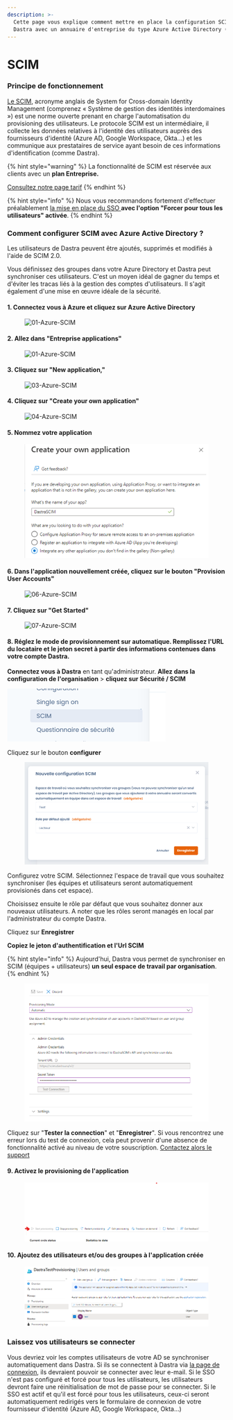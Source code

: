 ```yaml
---
description: >-
  Cette page vous explique comment mettre en place la configuration SCIM de
  Dastra avec un annuaire d'entreprise du type Azure Active Directory (Cloud)
---
```


# SCIM

### Principe de fonctionnement

[Le SCIM](http://www.simplecloud.info/), acronyme anglais de System for Cross-domain Identity Management (comprenez « Système de gestion des identités interdomaines ») est une norme ouverte prenant en charge l'automatisation du provisioning des utilisateurs. Le protocole SCIM est un intermédiaire, il collecte les données relatives à l'identité des utilisateurs auprès des fournisseurs d'identité (Azure AD, Google Workspace, Okta...) et les communique aux prestataires de service ayant besoin de ces informations d'identification (comme Dastra).



{% hint style="warning" %}
La fonctionnalité de SCIM est réservée aux clients avec un **plan Entreprise.**

[Consultez notre page tarif](https://www.dastra.eu/pricing)
{% endhint %}

{% hint style="info" %}
Nous vous recommandons fortement d'effectuer préalablement [la mise en place du SSO ](single-sign-on-sso/)**avec l'option "Forcer pour tous les utilisateurs" activée**.&#x20;
{% endhint %}

### Comment configurer SCIM avec Azure Active Directory ?

Les utilisateurs de Dastra peuvent être ajoutés, supprimés et modifiés à l'aide de SCIM 2.0.&#x20;

Vous définissez des groupes dans votre Azure Directory et Dastra peut synchroniser ces utilisateurs. C'est un moyen idéal de gagner du temps et d'éviter les tracas liés à la gestion des comptes d'utilisateurs. Il s'agit également d'une mise en œuvre idéale de la sécurité.

#### 1. Connectez vous à Azure et cliquez sur Azure Active Directory

<figure><img src="https://www.reftab.com/img/faq/01-azure.png" alt="01-Azure-SCIM"><figcaption></figcaption></figure>

#### 2. Allez dans "Entreprise applications"

<figure><img src="https://www.reftab.com/img/faq/02-azure.png" alt="01-Azure-SCIM"><figcaption></figcaption></figure>

#### 3. Cliquez sur "New application,"

<figure><img src="https://www.reftab.com/img/faq/03-azure.png" alt="03-Azure-SCIM"><figcaption></figcaption></figure>

#### 4. Cliquez sur "Create your own application"

<figure><img src="https://www.reftab.com/img/faq/04-azure.png" alt="04-Azure-SCIM"><figcaption></figcaption></figure>

#### 5. Nommez votre application

<figure><img src="../../.gitbook/assets/image (19) (1).png" alt=""><figcaption></figcaption></figure>

#### 6. Dans l'application nouvellement créée, cliquez sur le bouton "Provision User Accounts"

<figure><img src="https://www.reftab.com/img/faq/06-azure.png" alt="06-Azure-SCIM"><figcaption></figcaption></figure>

#### 7. Cliquez sur "Get Started"

<figure><img src="https://www.reftab.com/img/faq/07-azure.png" alt="07-Azure-SCIM"><figcaption></figcaption></figure>

#### 8. Réglez le mode de provisionnement sur automatique. Remplissez l'URL du locataire et le jeton secret à partir des informations contenues dans votre compte Dastra.

**Connectez vous à Dastra** en tant qu'administrateur. **Allez dans la configuration de l'organisation** > **cliquez sur Sécurité / SCIM**

![](<../../.gitbook/assets/image (14) (1).png>)



Cliquez sur le bouton **configurer**

<figure><img src="../../.gitbook/assets/image (18) (2).png" alt=""><figcaption></figcaption></figure>

Configurez votre SCIM. Sélectionnez l'espace de travail que vous souhaitez synchroniser (les équipes et utilisateurs seront automatiquement provisionés dans cet espace).

Choisissez ensuite le rôle par défaut que vous souhaitez donner aux nouveaux utilisateurs. A noter que les rôles seront managés en local par l'administrateur du compte Dastra.

Cliquez sur **Enregistrer**

**Copiez le jeton d'authentification et l'Url SCIM**

{% hint style="info" %}
Aujourd'hui, Dastra vous permet de synchroniser en SCIM (équipes + utilisateurs) **un seul espace de travail par organisation**.&#x20;
{% endhint %}

<figure><img src="../../.gitbook/assets/image (12) (2).png" alt=""><figcaption></figcaption></figure>

Cliquez sur "**Tester la connection**" et "**Enregistrer**". Si vous rencontrez une erreur lors du test de connexion, cela peut provenir d'une absence de fonctionnalité activé au niveau de votre souscription. [Contactez alors le support](../../getting-started/le-support/faire-une-demande-de-support.md)

#### 9. Activez le provisioning de l'application

<figure><img src="../../.gitbook/assets/image (10) (2).png" alt=""><figcaption></figcaption></figure>

#### 10. Ajoutez des utilisateurs et/ou des groupes à l'application créée&#x20;

<figure><img src="../../.gitbook/assets/image (9) (3).png" alt=""><figcaption></figcaption></figure>



### Laissez vos utilisateurs se connecter

Vous devriez voir les comptes utilisateurs de votre AD se synchroniser automatiquement dans Dastra. Si ils se connectent à Dastra via [la page de connexion](https://app.dastra.eu/login), ils devraient pouvoir se connecter avec leur e-mail. Si le SSO n'est pas configuré et forcé pour tous les utilisateurs, les utilisateurs devront faire une réinitialisation de mot de passe pour se connecter. Si le SSO est actif et qu'il est forcé pour tous les utilisateurs, ceux-ci seront automatiquement redirigés vers le formulaire de connexion de votre fournisseur d'identité (Azure AD, Google Workspace, Okta...)




